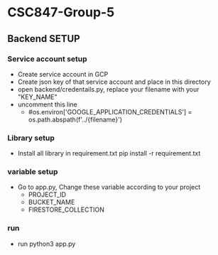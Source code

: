 # CSC847-Group-5

## Backend SETUP

### Service account setup
- Create service account in GCP 
- Create json key of that service account and place in this directory
- open backend/credentails.py, replace your filename with your "KEY_NAME"
- uncomment this line
    - #os.environ['GOOGLE_APPLICATION_CREDENTIALS'] = os.path.abspath(f'../{filename}')

### Library setup
- Install all library in requirement.txt
    pip install -r requirement.txt

### variable setup
- Go to app.py, Change these variable according to your project
    - PROJECT_ID
    - BUCKET_NAME
    - FIRESTORE_COLLECTION

### run
- run python3 app.py
